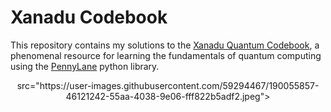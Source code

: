 # Xanadu Codebook

This repository contains my solutions to the [Xanadu Quantum Codebook](https://codebook.xanadu.ai/), a phenomenal resource for learning the fundamentals of quantum computing using the [PennyLane](https://pennylane.ai/) python library.


<p align="center">
   src="https://user-images.githubusercontent.com/59294467/190055857-46121242-55aa-4038-9e06-fff822b5adf2.jpeg">
</p>

